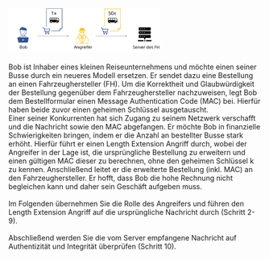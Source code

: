 <img src="assets/intro.svg" width="60%">
<br><br>
Bob ist Inhaber eines kleinen Reiseunternehmens und möchte einen seiner Busse durch ein neueres Modell ersetzen. Er sendet dazu eine Bestellung an einen Fahrzeughersteller (FH). Um die Korrektheit und Glaubwürdigkeit der Bestellung gegenüber dem Fahrzeughersteller nachzuweisen, legt Bob dem Bestellformular einen Message Authentication Code (MAC) bei. Hierfür haben beide zuvor einen geheimen Schlüssel ausgetauscht.<br>
Einer seiner Konkurrenten hat sich Zugang zu seinem Netzwerk verschafft und die Nachricht sowie den MAC abgefangen. Er möchte Bob in finanzielle Schwierigkeiten bringen, indem er die Anzahl an bestellter Busse stark erhöht. Hierfür führt er einen Length Extension Angriff durch, wobei der Angreifer in der Lage ist, die ursprüngliche Bestellung zu erweitern und einen gültigen MAC dieser zu berechnen, ohne den geheimen Schlüssel k zu kennen. Anschließend leitet er die erweiterte Bestellung (inkl. MAC) an den Fahrzeughersteller. Er hofft, dass Bob die hohe Rechnung nicht begleichen kann und daher sein Geschäft aufgeben muss.
<br><br>
Im Folgenden übernehmen Sie die Rolle des Angreifers und führen den Length Extension Angriff auf die ursprüngliche Nachricht durch (Schritt 2-9).
<br><br>
Abschließend werden Sie die vom Server empfangene Nachricht auf Authentizität und Integrität überprüfen (Schritt 10).
